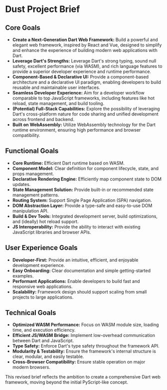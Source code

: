 # Dust Project Brief

## Core Goals

- **Create a Next-Generation Dart Web Framework:** Build a powerful and elegant
  web framework, inspired by React and Vue, designed to simplify and enhance the
  experience of building modern web applications with Dart.
- **Leverage Dart's Strengths:** Leverage Dart's strong typing, sound null
  safety, excellent performance (via WASM), and rich language features to
  provide a superior developer experience and runtime performance.
- **Component-Based & Declarative UI:** Provide a component-based architecture
  and a declarative UI paradigm, enabling developers to build reusable and
  maintainable user interfaces.
- **Seamless Developer Experience:** Aim for a developer workflow comparable to
  top JavaScript frameworks, including features like hot reload, state
  management, and build tooling.
- **(Potential) Full-Stack Capabilities:** Explore the possibility of leveraging
  Dart's cross-platform nature for code sharing and unified development across
  frontend and backend.
- **Built on WebAssembly:** Utilize WebAssembly technology for the Dart runtime
  environment, ensuring high performance and browser compatibility.

## Functional Goals

- **Core Runtime:** Efficient Dart runtime based on WASM.
- **Component Model:** Clear definition for component lifecycle, state, and
  props management.
- **Declarative Rendering Engine:** Efficiently map component state to DOM
  updates.
- **State Management Solution:** Provide built-in or recommended state
  management patterns.
- **Routing System:** Support Single Page Application (SPA) navigation.
- **DOM Abstraction Layer:** Provide a type-safe and easy-to-use DOM
  manipulation API.
- **Build & Dev Tools:** Integrated development server, build optimizations, and
  (ideally) hot reload support.
- **JS Interoperability:** Provide the ability to interact with existing
  JavaScript libraries and browser APIs.

## User Experience Goals

- **Developer-First:** Provide an intuitive, efficient, and enjoyable
  development experience.
- **Easy Onboarding:** Clear documentation and simple getting-started examples.
- **Performant Applications:** Enable developers to build fast and responsive
  web applications.
- **Scalability:** Framework design should support scaling from small projects
  to large applications.

## Technical Goals

- **Optimized WASM Performance:** Focus on WASM module size, loading time, and
  execution efficiency.
- **Efficient JS/WASM Bridge:** Implement low-overhead communication between
  Dart and JavaScript.
- **Type Safety:** Enforce Dart's type safety throughout the framework API.
- **Modularity & Testability:** Ensure the framework's internal structure is
  clear, modular, and easily testable.
- **Cross-Browser Compatibility:** Ensure stable operation on major modern
  browsers.

This revised brief reflects the ambition to create a comprehensive Dart web
framework, moving beyond the initial PyScript-like concept.
